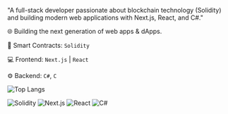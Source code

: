 "A full-stack developer passionate about blockchain technology (Solidity) and building modern web applications with Next.js, React, and C#."

🌐 Building the next generation of web apps & dApps.

🤖 Smart Contracts: `Solidity`

💻 Frontend: `Next.js` | `React`

⚙️ Backend: `C#`, `C`


![Top Langs](https://github-readme-stats.vercel.app/api/top-langs/?username=ZophiaWong&layout=compact&theme=radical)
<div>
  <img src="https://img.shields.io/badge/Solidity-363636?style=for-the-badge&logo=solidity&logoColor=white" alt="Solidity" />
  <img src="https://img.shields.io/badge/Next.js-000000?style=for-the-badge&logo=next.js&logoColor=white" alt="Next.js" />
  <img src="https://img.shields.io/badge/React-20232A?style=for-the-badge&logo=react&logoColor=61DAFB" alt="React" />
  <img src="https://img.shields.io/badge/C%23-239120?style=for-the-badge&logo=c-sharp&logoColor=white" alt="C#" />
</div>
